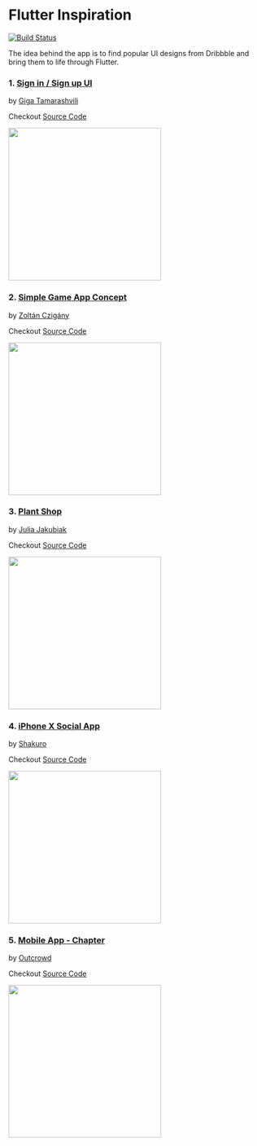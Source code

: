 # Flutter Inspiration
[![Build Status](https://travis-ci.com/iamporus/flutter_design_challenges.svg?token=UxnvqrsFA948y7vAyDbz&branch=master)](https://travis-ci.com/iamporus/Flutter-Inspiration)

The idea behind the app is to find popular UI designs from Dribbble and bring them to life through Flutter.

### 1. [Sign in / Sign up UI](https://dribbble.com/shots/6371155-Sign-in-Sign-up-UI)
by [Giga Tamarashvili](https://dribbble.com/Tamarashvili)

Checkout [Source Code](https://github.com/iamporus/flutter_design_challenges/tree/master/lib/designs/_1_sign_in_sign_up_by_giga)

<img width="300"  src="https://cdn.dribbble.com/users/952958/screenshots/6371155/2_4x.png?compress=1&resize=300x225">

### 2. [Simple Game App Concept](https://dribbble.com/shots/13752058-Daliy-UI-Simple-Game-App-Concept)
by [Zoltán Czigány](https://dribbble.com/Sakov)

Checkout [Source Code](https://github.com/iamporus/flutter_design_challenges/tree/master/lib/designs/_2_game_app_concept_by_zoltan)

<img width="300"  src="https://cdn.dribbble.com/users/4231329/screenshots/13752058/media/c58801393386278c8c36a6f9ab2a9a9b.png?compress=1&resize=300x225">

### 3. [Plant Shop](https://dribbble.com/shots/6158149-Plant-Shop)
by [Julia Jakubiak](https://dribbble.com/juliajakubiak)

Checkout [Source Code](https://github.com/iamporus/flutter_design_challenges/tree/master/lib/designs/_3_plant_shop)

<img width="300"  src="https://cdn.dribbble.com/users/1558331/screenshots/6158149/6_4x.png?compress=1&resize=300x225">


### 4. [iPhone X Social App](https://dribbble.com/shots/3898209-iPhone-X-Social-App)
by [Shakuro](https://dribbble.com/shakuro)

Checkout [Source Code](https://github.com/iamporus/flutter_design_challenges/tree/master/lib/designs/_4_iphone_x_social_app)

<img width="300"  src="https://cdn.dribbble.com/users/110372/screenshots/3898209/andrew_morozkin_-_user_profile_2_still_2x.gif">

### 5. [Mobile App - Chapter](https://dribbble.com/shots/11524146-Mobile-app-Chapter)
by [Outcrowd](https://dribbble.com/outcrowd)
       
Checkout [Source Code](https://github.com/iamporus/flutter_design_challenges/tree/master/lib/designs/_5_chapter_mobile_app)
       
<img width="300"  src="https://static.dribbble.com/users/702789/screenshots/11524146/media/e801469b335bd9800168287a0fc48c73.png">
